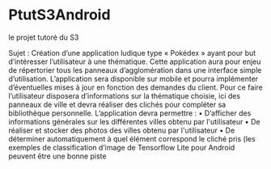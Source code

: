 # PtutS3Android
le projet tutoré du S3

Sujet : 
Création d’une application ludique type « Pokédex » ayant pour but d’intéresser l’utilisateur à une thématique.
Cette application aura pour enjeu de répertorier tous les panneaux d’agglomération dans une interface simple d’utilisation. L’application sera disponible sur mobile et pourra implémenter d’éventuelles mises à jour en fonction des demandes du client.
Pour ce faire l’utilisateur disposera d’informations sur la thématique choisie, ici des panneaux de ville et devra réaliser des clichés pour compléter sa bibliothèque personnelle. L’application devra permettre :
    • D’afficher des informations générales sur les différentes villes obtenu par l'utilisateur
    • De réaliser et stocker des photos des villes obtenu par l'utilisateur
    • De déterminer automatiquement à quel élément correspond le cliché pris (les exemples de classification d’image de Tensorflow Lite pour Android peuvent être une bonne piste
